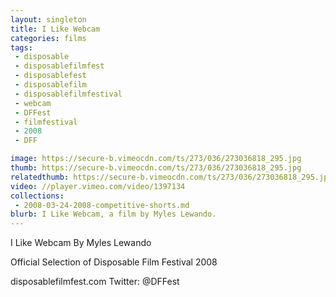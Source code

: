 ```yaml
---
layout: singleton
title: I Like Webcam
categories: films
tags:
 - disposable
 - disposablefilmfest
 - disposablefest
 - disposablefilm
 - disposablefilmfestival
 - webcam
 - DFFest
 - filmfestival
 - 2008
 - DFF

image: https://secure-b.vimeocdn.com/ts/273/036/273036818_295.jpg
thumb: https://secure-b.vimeocdn.com/ts/273/036/273036818_295.jpg
relatedthumb: https://secure-b.vimeocdn.com/ts/273/036/273036818_295.jpg
video: //player.vimeo.com/video/1397134
collections:
 - 2008-03-24-2008-competitive-shorts.md
blurb: I Like Webcam, a film by Myles Lewando.
---
```


I Like Webcam
By Myles Lewando

Official Selection of Disposable Film Festival 2008

disposablefilmfest.com
Twitter: @DFFest